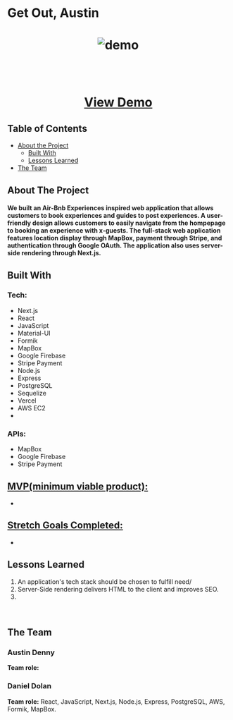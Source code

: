 <h1>Get Out, Austin<h1>

<p align="center">
    <img src="images/getoutaustin.gif" alt="demo">
    <br/>
    <br/>
    <br/>
    <p align="center">
        <a href="https://get-out-austin.now.sh/">View Demo</a>
    </p>
    
</p>

<!-- TABLE OF CONTENTS -->

## Table of Contents

- [About the Project](#about-the-project)
  - [Built With](#built-with)
  - [Lessons Learned](#lessons-learned)
- [The Team](#the-team)

<!-- - [Getting Started](#getting-started)
  - [Prerequisites](#prerequisites)
  - [Installation](#installation) -->

<!-- * [Contributing](#contributing)
* [Contact](#contact) -->

## About The Project

<h4>We built an Air-Bnb Experiences inspired web application that allows customers to book experiences and guides to post experiences. A user-friendly design allows customers to easily navigate from the hompepage to booking an experience with x-guests. The full-stack web application features location display through MapBox, payment through Stripe, and authentication through Google OAuth. The application also uses server-side rendering through Next.js. </h4>

## Built With

<h3>Tech:</h3>
<ul>
    <li>Next.js</li>
    <li>React</li>
    <li>JavaScript</li>
    <li>Material-UI</li>
    <li>Formik</li>
    <li>MapBox</li>
    <li>Google Firebase</li>
    <li>Stripe Payment</li>
    <li>Node.js</li>
    <li>Express</li>
    <li>PostgreSQL</li>
    <li>Sequelize</li>
    <li>Vercel</li>
    <li>AWS EC2<li>
</ul>

<h3>APIs:</h3>
<ul>
    <li>MapBox</li>
    <li>Google Firebase</li>
    <li>Stripe Payment</li>
</ul>

<h2><u>MVP(minimum viable product):</u></h2>
<ul>
    <li></li>
</ul>

<h2><u>Stretch Goals Completed:</u></h2>
<ul>
    <li></li>
</ul>

## Lessons Learned

<ol>
    <li>An application's tech stack should be chosen to fulfill need/</li>
    <li>Server-Side rendering delivers HTML to the client and improves SEO.</li>
    <li></li>
</ol>

</br>

## The Team

<h3>Austin Denny</h3>
<b>Team role:</b> 
</br>

<h3>Daniel Dolan</h3>
<b>Team role:</b> React, JavaScript, Next.js, Node.js, Express, PostgreSQL, AWS, Formik, MapBox. 
</br>
</br>
</br>
